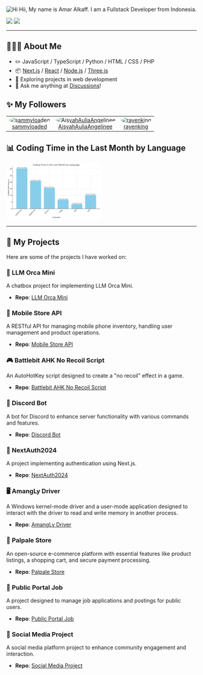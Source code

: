 <img src='https://d.tw93.fun/images/hi.gif' alt='Hi' width="20"/> Hii, My name is Amar Alkaff. I am a Fullstack Developer from Indonesia.

<div style="display: block; flex-direction: row; justify-content: space-between;">
    <picture>
        <source media="(prefers-color-scheme: dark)" srcset="https://github-readme-streak-stats.herokuapp.com/?user=amaralkaff&theme=dark">
        <img width="47.5%" src="https://github-readme-streak-stats.herokuapp.com/?user=amaralkaff&theme=default">
    </picture>
    <picture>
        <source media="(prefers-color-scheme: dark)" srcset="https://github-readme-stats.vercel.app/api?username=amaralkaff&theme=dark&show_icons=true">
        <img width="45%" src="https://github-readme-stats.vercel.app/api?username=amaralkaff&show_icons=true">
    </picture>
</div>

---

## 🧑🏻‍💻 About Me

-   :pencil2: JavaScript / TypeScript / Python / HTML / CSS / PHP
-   :package: [Next.js](https://nextjs.org/) / [React](https://reactjs.org/) / [Node.js](https://nodejs.org/) / [Three.js](https://threejs.org/)
-   :seedling: Exploring projects in web development
-   :thought_balloon: Ask me anything at [Discussions](https://www.amangly.fun/login)!


## :sparkles: My Followers

<!--START_SECTION:top-followers-->
<!-- Use a script to dynamically generate this table -->
<table>
  <tr>
    <td align="center">
      <a href="https://github.com/sammyloaded">
        <img src="https://avatars2.githubusercontent.com/u/73201409" width="100px;" alt="sammyloaded" style="border-radius: 100%;"/>
      </a>
      <br />
      <a href="https://github.com/sammyloaded">sammyloaded</a>
    </td>
    <td align="center">
      <a href="https://github.com/AisyahAuliaAngelinee">
        <img src="https://avatars2.githubusercontent.com/u/127939867" width="100px;" alt="AisyahAuliaAngelinee" style="border-radius: 100%;"/>
      </a>
      <br />
      <a href="https://github.com/AisyahAuliaAngelinee">AisyahAuliaAngelinee</a>
    </td>
    <td align="center">
      <a href="https://github.com/rayenking">
        <img src="https://avatars2.githubusercontent.com/u/122691366" width="100px;" alt="rayenking" style="border-radius: 100%;"/>
      </a>
      <br />
      <a href="https://github.com/rayenking">rayenking</a>
    </td>
  </tr>
</table>
<!--END_SECTION:top-followers-->


## 📊 Coding Time in the Last Month by Language

<img src="https://raw.githubusercontent.com/amaralkaff/Coding-time-by-language/main/Coding-time-by-language.svg" style="width: 50%; border-radius: 15px;" alt="Coding Time by Language"/>

---

## 🔧 My Projects

Here are some of the projects I have worked on:

### 🦾 LLM Orca Mini
A chatbox project for implementing LLM Orca Mini.
- **Repo**: [LLM Orca Mini](https://github.com/amaralkaff/LLM-orca-mini)

### 📱 Mobile Store API
A RESTful API for managing mobile phone inventory, handling user management and product operations.
- **Repo**: [Mobile Store API](https://github.com/amaralkaff/mobile-store)

### 🎮 Battlebit AHK No Recoil Script
An AutoHotKey script designed to create a "no recoil" effect in a game.
- **Repo**: [Battlebit AHK No Recoil Script](https://github.com/amaralkaff/Battlebit-AHK-No-Recoil-Script)

### 🤖 Discord Bot
A bot for Discord to enhance server functionality with various commands and features.
- **Repo**: [Discord Bot](https://github.com/amaralkaff/DiscordBot)

### 🔐 NextAuth2024
A project implementing authentication using Next.js.
- **Repo**: [NextAuth2024](https://github.com/amaralkaff/NextAuth2024)

### 🖥️ AmangLy Driver
A Windows kernel-mode driver and a user-mode application designed to interact with the driver to read and write memory in another process.
- **Repo**: [AmangLy Driver](https://github.com/amaralkaff/amangly-driver)

### 🛒 Palpale Store
An open-source e-commerce platform with essential features like product listings, a shopping cart, and secure payment processing.
- **Repo**: [Palpale Store](https://github.com/amaralkaff/PalpaleStore)

### 💼 Public Portal Job
A project designed to manage job applications and postings for public users.
- **Repo**: [Public Portal Job](https://github.com/amaralkaff/PUBLIC-Portal-Job)

### 📱 Social Media Project
A social media platform project to enhance community engagement and interaction.
- **Repo**: [Social Media Project](https://github.com/amaralkaff/social-media-project)
